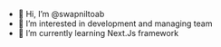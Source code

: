 - 👋 Hi, I’m @swapniltoab
- 👀 I’m interested in development and managing team
- 🌱 I’m currently learning Next.Js framework

<!---
swapniltoab/swapniltoab is a ✨ special ✨ repository because its `README.md` (this file) appears on your GitHub profile.
You can click the Preview link to take a look at your changes.
--->
